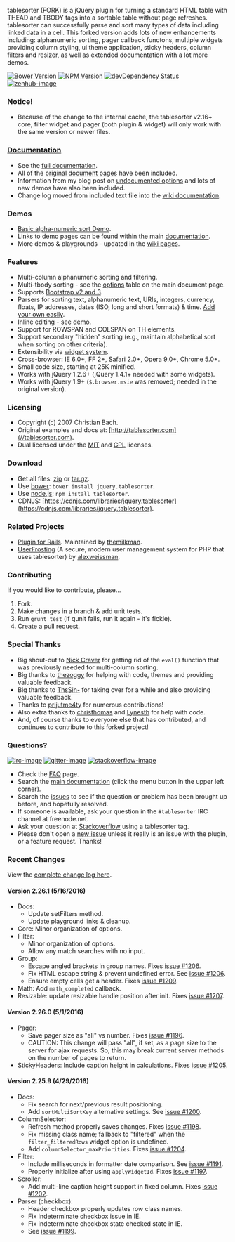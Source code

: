 tablesorter (FORK) is a jQuery plugin for turning a standard HTML table with THEAD and TBODY tags into a sortable table without page refreshes. tablesorter can successfully parse and sort many types of data including linked data in a cell. This forked version adds lots of new enhancements including: alphanumeric sorting, pager callback functons, multiple widgets providing column styling, ui theme application, sticky headers, column filters and resizer, as well as extended documentation with a lot more demos.

[![Bower Version][bower-image]][bower-url] [![NPM Version][npm-image]][npm-url] [![devDependency Status][david-dev-image]][david-dev-url] [![zenhub-image]][zenhub-url]

### Notice!

* Because of the change to the internal cache, the tablesorter v2.16+ core, filter widget and pager (both plugin &amp; widget) will only work with the same version or newer files.

### [Documentation](//mottie.github.io/tablesorter/docs/)

* See the [full documentation](//mottie.github.io/tablesorter/docs/).
* All of the [original document pages](//tablesorter.com/docs/) have been included.
* Information from my blog post on [undocumented options](//wowmotty.blogspot.com/2011/06/jquery-tablesorter-missing-docs.html) and lots of new demos have also been included.
* Change log moved from included text file into the [wiki documentation](//github.com/Mottie/tablesorter/wiki/Changes).

### Demos

* [Basic alpha-numeric sort Demo](//mottie.github.com/tablesorter/).
* Links to demo pages can be found within the main [documentation](//mottie.github.io/tablesorter/docs/).
* More demos & playgrounds - updated in the [wiki pages](//github.com/Mottie/tablesorter/wiki).

### Features

* Multi-column alphanumeric sorting and filtering.
* Multi-tbody sorting - see the [options](//mottie.github.io/tablesorter/docs/index.html#options) table on the main document page.
* Supports [Bootstrap v2 and 3](//mottie.github.io/tablesorter/docs/example-widget-bootstrap-theme.html).
* Parsers for sorting text, alphanumeric text, URIs, integers, currency, floats, IP addresses, dates (ISO, long and short formats) &amp; time. [Add your own easily](//mottie.github.io/tablesorter/docs/example-parsers.html).
* Inline editing - see [demo](//mottie.github.io/tablesorter/docs/example-widget-editable.html).
* Support for ROWSPAN and COLSPAN on TH elements.
* Support secondary "hidden" sorting (e.g., maintain alphabetical sort when sorting on other criteria).
* Extensibility via [widget system](//mottie.github.io/tablesorter/docs/example-widgets.html).
* Cross-browser: IE 6.0+, FF 2+, Safari 2.0+, Opera 9.0+, Chrome 5.0+.
* Small code size, starting at 25K minified.
* Works with jQuery 1.2.6+ (jQuery 1.4.1+ needed with some widgets).
* Works with jQuery 1.9+ (`$.browser.msie` was removed; needed in the original version).

### Licensing

* Copyright (c) 2007 Christian Bach.
* Original examples and docs at: [http://tablesorter.com](//tablesorter.com).
* Dual licensed under the [MIT](//www.opensource.org/licenses/mit-license.php) and [GPL](//www.gnu.org/licenses/gpl.html) licenses.

### Download

* Get all files: [zip](//github.com/Mottie/tablesorter/archive/master.zip) or [tar.gz](//github.com/Mottie/tablesorter/archive/master.tar.gz).
* Use [bower](http://bower.io/): `bower install jquery.tablesorter`.
* Use [node.js](http://nodejs.org/): `npm install tablesorter`.
* CDNJS: [https://cdnjs.com/libraries/jquery.tablesorter](https://cdnjs.com/libraries/jquery.tablesorter).

### Related Projects

* [Plugin for Rails](//github.com/themilkman/jquery-tablesorter-rails). Maintained by [themilkman](//github.com/themilkman).
* [UserFrosting](//github.com/alexweissman/UserFrosting) (A secure, modern user management system for PHP that uses tablesorter) by [alexweissman](//github.com/alexweissman).

### Contributing

If you would like to contribute, please...

1. Fork.
2. Make changes in a branch & add unit tests.
3. Run `grunt test` (if qunit fails, run it again - it's fickle).
4. Create a pull request.

### Special Thanks

* Big shout-out to [Nick Craver](//github.com/NickCraver) for getting rid of the `eval()` function that was previously needed for multi-column sorting.
* Big thanks to [thezoggy](//github.com/thezoggy) for helping with code, themes and providing valuable feedback.
* Big thanks to [ThsSin-](//github.com/TheSin-) for taking over for a while and also providing valuable feedback.
* Thanks to [prijutme4ty](https://github.com/prijutme4ty) for numerous contributions!
* Also extra thanks to [christhomas](//github.com/christhomas) and [Lynesth](//github.com/Lynesth) for help with code.
* And, of course thanks to everyone else that has contributed, and continues to contribute to this forked project!

### Questions?

[![irc-image]][irc-url] [![gitter-image]][gitter-url] [![stackoverflow-image]][stackoverflow-url]

* Check the [FAQ](//github.com/Mottie/tablesorter/wiki/FAQ) page.
* Search the [main documentation](//mottie.github.io/tablesorter/docs/) (click the menu button in the upper left corner).
* Search the [issues](//github.com/Mottie/tablesorter/issues) to see if the question or problem has been brought up before, and hopefully resolved.
* If someone is available, ask your question in the `#tablesorter` IRC channel at freenode.net.
* Ask your question at [Stackoverflow](//stackoverflow.com/questions/tagged/tablesorter) using a tablesorter tag.
* Please don't open a [new issue](//github.com/Mottie/tablesorter/issues) unless it really is an issue with the plugin, or a feature request. Thanks!

[npm-url]: https://npmjs.org/package/tablesorter
[npm-image]: https://img.shields.io/npm/v/tablesorter.svg
[david-dev-url]: https://david-dm.org/Mottie/tablesorter#info=devDependencies
[david-dev-image]: https://img.shields.io/david/dev/Mottie/tablesorter.svg
[bower-url]: http://bower.io/search/?q=jquery.tablesorter
[bower-image]: https://img.shields.io/bower/v/jquery.tablesorter.svg
[zenhub-url]: https://zenhub.io
[zenhub-image]: https://raw.githubusercontent.com/ZenHubIO/support/master/zenhub-badge.png

[irc-url]: https://www.irccloud.com/#!/ircs://irc.freenode.net:6697/%23tablesorter
[irc-image]: https://img.shields.io/badge/irc-%23tablesorter-yellowgreen.svg
[gitter-url]: https://gitter.im/Mottie/tablesorter
[gitter-image]: https://img.shields.io/badge/GITTER-join%20chat-yellowgreen.svg
[stackoverflow-url]: http://stackoverflow.com/questions/tagged/tablesorter
[stackoverflow-image]: https://img.shields.io/badge/stackoverflow-tablesorter-blue.svg

### Recent Changes

View the [complete change log here](//github.com/Mottie/tablesorter/wiki/Changes).

#### <a name="v2.26.1">Version 2.26.1</a> (5/16/2016)

* Docs:
  * Update setFilters method.
  * Update playground links & cleanup.
* Core: Minor organization of options.
* Filter:
  * Minor organization of options.
  * Allow any match searches with no input.
* Group:
  * Escape angled brackets in group names. Fixes [issue #1206](https://github.com/Mottie/tablesorter/issues/1206).
  * Fix HTML escape string & prevent undefined error. See [issue #1206](https://github.com/Mottie/tablesorter/issues/1206).
  * Ensure empty cells get a header. Fixes [issue #1209](https://github.com/Mottie/tablesorter/issues/1209).
* Math: Add `math_completed` callback.
* Resizable: update resizable handle position after init. Fixes [issue #1207](https://github.com/Mottie/tablesorter/issues/1207).

#### <a name="v2.26.0">Version 2.26.0</a> (5/1/2016)

* Pager:
  * Save pager size as "all" vs number. Fixes [issue #1196](https://github.com/Mottie/tablesorter/issues/1196).
  * CAUTION: This change will pass "all", if set, as a page size to the server for ajax requests. So, this may break current server methods on the number of pages to return.
* StickyHeaders: Include caption height in calculations. Fixes [issue #1205](https://github.com/Mottie/tablesorter/issues/1205).

#### <a name="v2.25.9">Version 2.25.9</a> (4/29/2016)

* Docs:
  * Fix search for next/previous result positioning.
  * Add `sortMultiSortKey` alternative settings. See [issue #1200](https://github.com/Mottie/tablesorter/issues/1200).
* ColumnSelector:
  * Refresh method properly saves changes. Fixes [issue #1198](https://github.com/Mottie/tablesorter/issues/1198).
  * Fix missing class name; fallback to "filtered" when the `filter_filteredRows` widget option is undefined.
  * Add `columnSelector_maxPriorities`. Fixes [issue #1204](https://github.com/Mottie/tablesorter/issues/1204).
* Filter:
  * Include milliseconds in formatter date comparison. See [issue #1191](https://github.com/Mottie/tablesorter/issues/1191).
  * Properly initialize after using `applyWidgetId`. Fixes [issue #1197](https://github.com/Mottie/tablesorter/issues/1197).
* Scroller:
  * Add multi-line caption height support in fixed column. Fixes [issue #1202](https://github.com/Mottie/tablesorter/issues/1202).
* Parser (checkbox):
  * Header checkbox properly updates row class names.
  * Fix indeterminate checkbox issue in IE.
  * Fix indeterminate checkbox state checked state in IE.
  * See [issue #1199](https://github.com/Mottie/tablesorter/issues/1199).
